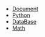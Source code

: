* [Document](https://chen-zhuo.github.io/Document/)
* [Python](https://chen-zhuo.github.io/Python/)
* [DataBase](https://chen-zhuo.github.io/DataBase/)
* [Math](https://chen-zhuo.github.io/Math/)